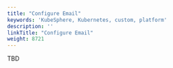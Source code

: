 ```yaml
---
title: "Configure Email"
keywords: 'KubeSphere, Kubernetes, custom, platform'
description: ''
linkTitle: "Configure Email"
weight: 8721
---
```


TBD


